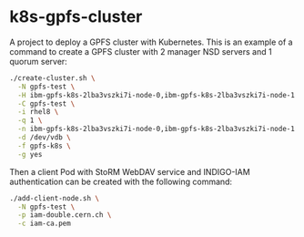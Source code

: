 # k8s-gpfs-cluster

A project to deploy a GPFS cluster with Kubernetes.
This is an example of a command to create a GPFS cluster with 2 manager NSD servers and 1 quorum server:
``` bash
./create-cluster.sh \
  -N gpfs-test \
  -H ibm-gpfs-k8s-2lba3vszki7i-node-0,ibm-gpfs-k8s-2lba3vszki7i-node-1 \
  -C gpfs-test \
  -i rhel8 \
  -q 1 \
  -n ibm-gpfs-k8s-2lba3vszki7i-node-0,ibm-gpfs-k8s-2lba3vszki7i-node-1 \
  -d /dev/vdb \
  -f gpfs-k8s \
  -g yes
```
Then a client Pod with StoRM WebDAV service and INDIGO-IAM authentication can be created with the following command:
```bash
./add-client-node.sh \
  -N gpfs-test \
  -p iam-double.cern.ch \
  -c iam-ca.pem
```
